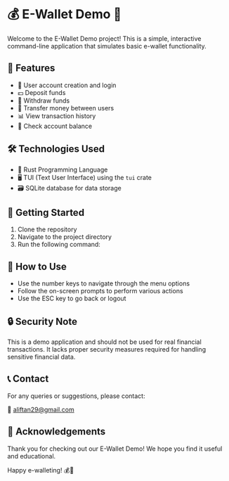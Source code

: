 # 💰 E-Wallet Demo 💼

Welcome to the E-Wallet Demo project! This is a simple, interactive command-line application that simulates basic e-wallet functionality.

## 🌟 Features

- 👤 User account creation and login
- 💵 Deposit funds
- 💸 Withdraw funds
- 🔄 Transfer money between users
- 📊 View transaction history
- 💼 Check account balance

## 🛠️ Technologies Used

- 🦀 Rust Programming Language
- 🖥️ TUI (Text User Interface) using the `tui` crate
- 🗃️ SQLite database for data storage

## 🚀 Getting Started

1. Clone the repository
2. Navigate to the project directory
3. Run the following command:

## 📖 How to Use

- Use the number keys to navigate through the menu options
- Follow the on-screen prompts to perform various actions
- Use the ESC key to go back or logout

## 🔒 Security Note

This is a demo application and should not be used for real financial transactions. It lacks proper security measures required for handling sensitive financial data.

## 📞 Contact

For any queries or suggestions, please contact:

📧 aliftan29@gmail.com

## 🙏 Acknowledgements

Thank you for checking out our E-Wallet Demo! We hope you find it useful and educational.

Happy e-walleting! 💰🎉
